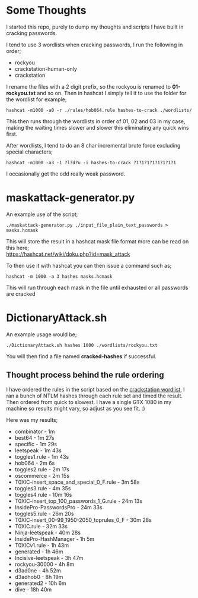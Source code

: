 # Some Thoughts
I started this repo, purely to dump my thoughts and scripts I have built in cracking passwords.

I tend to use 3 wordlists when cracking passwords, I run the following in order;
* rockyou
* crackstation-human-only
* crackstation

I rename the files with a 2 digit prefix, so the rockyou is renamed to **01-rockyou.txt** and so on. Then in hashcat I simply tell it to use the folder for the wordlist for example;
```
hashcat -m1000 -a0 -r ./rules/hob064.rule hashes-to-crack ./wordlists/
```
This then runs through the wordlists in order of 01, 02 and 03 in my case, making the waiting times slower and slower this eliminating any quick wins first.

After wordlists, I tend to do an 8 char incremental brute force excluding special characters;
```
hashcat -m1000 -a3 -1 ?l?d?u -i hashes-to-crack ?1?1?1?1?1?1?1?1
```
I occasionally get the odd really weak password.


# maskattack-generator.py
An example use of the script;
 ```
 ./maskattack-generator.py ./input_file_plain_text_passwords > masks.hcmask
 ```
This will store the result in a hashcat mask file format more can be read on this here;<br>
https://hashcat.net/wiki/doku.php?id=mask_attack

To then use it with hashcat you can then issue a command such as;
```
hashcat -m 1000 -a 3 hashes masks.hcmask
```

This will run through each mask in the file until exhausted or all passwords are cracked


# DictionaryAttack.sh
An example usage would be;
```
./DictionaryAttack.sh hashes 1000 ./wordlists/rockyou.txt
```

You will then find a file named **cracked-hashes** if successful.

## Thought process behind the rule ordering
I have ordered the rules in the script based on the [crackstation wordlist](https://crackstation.net/buy-crackstation-wordlist-password-cracking-dictionary.htm), I ran a bunch of NTLM hashes through each rule set and timed the result. Then ordered from quick to slowest. I have a single GTX 1080 in my machine so results might vary, so adjust as you see fit. :)

Here was my results;
* combinator - 1m
* best64 - 1m 27s
* specific - 1m 29s
* leetspeak - 1m 43s
* toggles1.rule - 1m 43s
* hob064 - 2m 6s
* toggles2.rule - 2m 17s
* oscommerce - 2m 15s
* T0XlC-insert_space_and_special_0_F.rule - 3m 58s
* toggles3.rule - 4m 35s
* toggles4.rule - 10m 16s
* T0XlC-insert_top_100_passwords_1_G.rule - 24m 13s
* InsidePro-PasswordsPro - 24m 33s
* toggles5.rule - 26m 20s
* T0XlC-insert_00-99_1950-2050_toprules_0_F - 30m 28s
* T0XlC.rule - 32m 33s
* Ninja-leetspeak - 40m 28s
* InsidePro-HashManager - 1h 5m
* T0XlCv1.rule - 1h 43m
* generated - 1h 46m
* Incisive-leetspeak - 3h 47m
* rockyou-30000 - 4h 8m
* d3ad0ne - 4h 52m
* d3adhob0 - 8h 19m
* generated2 - 10h 6m
* dive - 18h 40m
